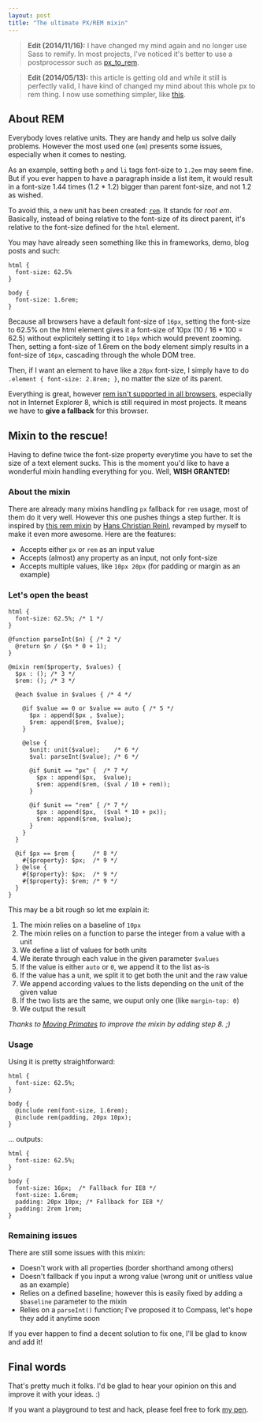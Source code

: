 ```yaml
---
layout: post
title: "The ultimate PX/REM mixin"
---
```


> **Edit (2014/11/16):** I have changed my mind again and no longer use Sass to remify. In most projects, I've noticed it's better to use a postprocessor such as [px_to_rem](https://github.com/songawee/px_to_rem).

<!-- -->

> **Edit (2014/05/13):** this article is getting old and while it still is perfectly valid, I have kind of changed my mind about this whole px to rem thing. I now use something simpler, like [this](http://css-tricks.com/snippets/css/less-mixin-for-rem-font-sizing/).

## About REM

Everybody loves relative units. They are handy and help us solve daily problems. However the most used one (`em`) presents some issues, especially when it comes to nesting.

As an example, setting both `p` and `li` tags font-size to `1.2em` may seem fine. But if you ever happen to have a paragraph inside a list item, it would result in a font-size 1.44 times (1.2 * 1.2) bigger than parent font-size, and not 1.2 as wished.

To avoid this, a new unit has been created: [`rem`](http://snook.ca/archives/html_and_css/font-size-with-rem). It stands for *root em*. Basically, instead of being relative to the font-size of its direct parent, it's relative to the font-size defined for the `html` element.

You may have already seen something like this in frameworks, demo, blog posts and such:

<pre class="language-css"><code>html {
  font-size: 62.5%
}

body {
  font-size: 1.6rem;
}</code></pre>

Because all browsers have a default font-size of `16px`, setting the font-size to 62.5% on the html element gives it a font-size of 10px (10 / 16 * 100 = 62.5) without explicitely setting it to `10px` which would prevent zooming. Then, setting a font-size of 1.6rem on the body element simply results in a font-size of `16px`, cascading through the whole DOM tree.

Then, if I want an element to have like a `28px` font-size, I simply have to do `.element { font-size: 2.8rem; }`, no matter the size of its parent.

Everything is great, however [rem isn't supported in all browsers](http://caniuse.com/#feat=rem), especially not in Internet Explorer 8, which is still required in most projects. It means we have to **give a fallback** for this browser.

## Mixin to the rescue!</h2>

Having to define twice the font-size property everytime you have to set the size of a text element sucks. This is the moment you'd like to have a wonderful mixin handling everything for you. Well, **WISH GRANTED!**

### About the mixin

There are already many mixins handling `px` fallback for `rem` usage, most of them do it very well. However this one pushes things a step further. It is inspired by [this rem mixin](https://github.com/drublic/Sass-Mixins/blob/master/rem.scss) by [Hans Christian Reinl](https://twitter.com/drublic), revamped by myself to make it even more awesome. Here are the features:

* Accepts either `px` or `rem` as an input value
* Accepts (almost) any property as an input, not only font-size
* Accepts multiple values, like `10px 20px` (for padding or margin as an example)


### Let's open the beast

<pre class="language-scss"><code>html {
  font-size: 62.5%; /* 1 */
}

@function parseInt($n) { /* 2 */
  @return $n / ($n * 0 + 1);
}

@mixin rem($property, $values) {
  $px : (); /* 3 */
  $rem: (); /* 3 */

  @each $value in $values { /* 4 */

    @if $value == 0 or $value == auto { /* 5 */
      $px : append($px , $value);
      $rem: append($rem, $value);
    }

    @else {
      $unit: unit($value);    /* 6 */
      $val: parseInt($value); /* 6 */

      @if $unit == "px" {  /* 7 */
        $px : append($px,  $value);
        $rem: append($rem, ($val / 10 + rem));
      }

      @if $unit == "rem" { /* 7 */
        $px : append($px,  ($val * 10 + px));
        $rem: append($rem, $value);
      }
    }
  }

  @if $px == $rem {     /* 8 */
    #{$property}: $px;  /* 9 */
  } @else {
    #{$property}: $px;  /* 9 */
    #{$property}: $rem; /* 9 */
  }
}</code></pre>

This may be a bit rough so let me explain it:

1. The mixin relies on a baseline of `10px`
1. The mixin relies on a function to parse the integer from a value with a unit
1. We define a list of values for both units
1. We iterate through each value in the given parameter `$values`
1. If the value is either `auto` or `0`, we append it to the list as-is
1. If the value has a unit, we split it to get both the unit and the raw value
1. We append according values to the lists depending on the unit of the given value
1. If the two lists are the same, we ouput only one (like `margin-top: 0`)
1. We output the result

*Thanks to [Moving Primates](http://twitter.com/movingprimates) to improve the mixin by adding step 8. ;)*

### Usage

Using it is pretty straightforward:

<pre class="language-scss"><code>html {
  font-size: 62.5%;
}

body {
  @include rem(font-size, 1.6rem);
  @include rem(padding, 20px 10px);
}</code></pre>

... outputs:

<pre class="language-css"><code>html {
  font-size: 62.5%;
}

body {
  font-size: 16px;  /* Fallback for IE8 */
  font-size: 1.6rem;
  padding: 20px 10px; /* Fallback for IE8 */
  padding: 2rem 1rem;
}</code></pre>

### Remaining issues

There are still some issues with this mixin:

* Doesn't work with all properties (border shorthand among others)
* Doesn't fallback if you input a wrong value (wrong unit or unitless value as an example)
* Relies on a defined baseline; however this is easily fixed by adding a `$baseline` parameter to the mixin
* Relies on a `parseInt()` function; I've proposed it to Compass, let's hope they add it anytime soon

If you ever happen to find a decent solution to fix one, I'll be glad to know and add it!

## Final words

That's pretty much it folks. I'd be glad to hear your opinion on this and improve it with your ideas. :)

If you want a playground to test and hack, please feel free to fork [my pen](http://codepen.io/HugoGiraudel/pen/xsKdH).

